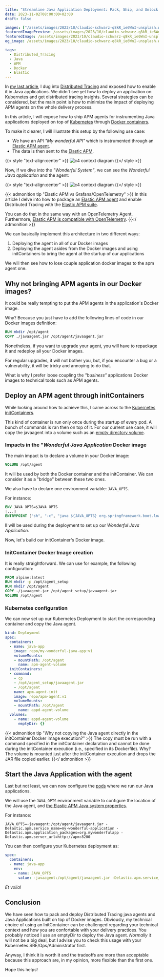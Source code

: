 ```yaml
---
title: "Streamline Java Application Deployment: Pack, Ship, and Unlock Distributed Tracing with Elastic APM on Kubernetes"
date: 2023-11-02T08:00:00+02:00
draft: false

images: ["/assets/images/2023/10/claudio-schwarz-q8kR_ie6WnI-unsplash.webp"]
featuredImagePreview: /assets/images/2023/10/claudio-schwarz-q8kR_ie6WnI-unsplash.webp
featuredImage: /assets/images/2023/10/claudio-schwarz-q8kR_ie6WnI-unsplash.webp
og_image: /assets/images/2023/10/claudio-schwarz-q8kR_ie6WnI-unsplash.webp

tags:
  - Distributed_Tracing
  - Java
  - APM
  - Docker
  - Elastic
---
```


In [my last article](https://blog.touret.info/2023/09/05/distributed-tracing-opentelemetry-camel-artemis/), I dug into [Distributed Tracing](https://www.w3.org/TR/trace-context/) and exposed how to enable it in Java applications.
We didn't see yet how to deploy an application on Kubernetes and get distributed tracing insights. 
Several strategies can be considered, but the main point is how to minimize the impact of deploying APM agents on the whole delivery process.

In this article, I will expose how to ship APM agents for instrumenting Java applications deployed on top of [Kubernetes](https://kubernetes.io/) through [Docker containers](https://www.docker.com/resources/what-container/).

To make it clearer, I will illustrate this setup by the following use case:

* We have an API _"My wonderful API"_ which is instrumented through an [Elastic APM agent](https://www.elastic.co/guide/en/apm/agent/index.html). 
* The data is then sent to the [Elastic APM](https://www.elastic.co/guide/en/apm).

{{< style "text-align:center" >}}
![c4 context diagram](/assets/images/2023/10/architecture_system.svg )
{{</ style >}}

Now, if we dive into the _"Wonderful System"_, we can see the _Wonderful Java application_ and the agent:

{{< style "text-align:center" >}}
![c4 context diagram](/assets/images/2023/10/architecture_container.svg )
{{</ style >}}

{{< admonition tip "Elastic APM vs Grafana/OpenTelemetry" >}}
In this article I delve into how to package an [Elastic APM agent](https://www.elastic.co/guide/en/apm/agent/java/current/configuration.html) and enable Distributed Tracing with the [Elastic APM suite](https://www.elastic.co/guide/en/apm/index.html). 

You can do that in the same way with an OpenTelemetry Agent. 
Furthermore, [Elastic APM is compatible with OpenTelemetry](https://www.elastic.co/fr/blog/native-opentelemetry-support-in-elastic-observability).
{{</ admonition >}}

We can basically implement this architecture in two different ways:

1. Deploying the agent in all of our Docker images
2. Deploying the agent asides from the Docker images and using initContainers to bring the agent at the startup of our applications

We will then see how to lose couple application docker images to the apm agent one. 

## Why not bringing APM agents in our Docker images?
It could be really tempting to put the APM agents in the application's Docker image.

Why? 
Because you just have to add the following lines of code in our Docker images definition:

```dockerfile
RUN mkdir /opt/agent
COPY ./javaagent.jar /opt/agent/javaagent.jar
```

Nonetheless, if you want to upgrade your agent, you will have to repackage it and redeploy all your Docker images.

For regular upgrades, it will not bother you, but, if you encounter a bug or a vulnerability, it will be tricky and annoying to do that.

What is why I prefer loose coupling the _"business"_ applications Docker images to technical tools such as APM agents.

## Deploy an APM agent through initContainers
While looking around how to achieve this, I came across to the [Kubernetes initContainers](https://kubernetes.io/docs/concepts/workloads/pods/init-containers/).

This kind of container is run only once during the startup of every pod. 
A bunch of commands is ran then on top of it.
For our current use case, it will copy the javaagent into a volume such as an [empty directory volume](https://kubernetes.io/docs/concepts/storage/volumes/#emptydir).

### Impacts in the "_Wonderful Java Application_ Docker image
The main impact is to declare a volume in your Docker image:

```dockerfile
VOLUME /opt/agent
```
It will be used by both the Docker container and the initContainer.
We can consider it as a "bridge" between these two ones.

We also have to declare one environment variable: ``JAVA_OPTS``.

For instance:

```dockerfile
ENV JAVA_OPTS=$JAVA_OPTS
[...]
ENTRYPOINT ["sh", "-c", "java ${JAVA_OPTS} org.springframework.boot.loader.JarLauncher"]
```

Il will be used during the deployment to set up our _Wonderful Java Application_.

Now, let's build our initContainer's Docker image.

### InitContainer Docker Image creation
It is really straightforward. 
We can use for example, the following configuration:

```dockerfile
FROM alpine:latest
RUN mkdir -p /opt/agent_setup
RUN mkdir /opt/agent
COPY ./javaagent.jar /opt/agent_setup/javaagent.jar
VOLUME /opt/agent
```

### Kubernetes configuration
We can now set up our Kubernetes Deployment to start the corresponding container and copy the Java agent.

```yaml
kind: Deployment
spec:
  containers:
  - name: java-app
    image: repo/my-wonderful-java-app:v1
    volumeMounts:
    - mountPath: /opt/agent
      name: apm-agent-volume
  initContainers:
  - command:
    - cp
    - /opt/agent_setup/javaagent.jar
    - /opt/agent
    name: apm-agent-init
	image: repo/apm-agent:v1
    volumeMounts:
    - mountPath: /opt/agent
      name: appd-agent-volume
  volumes:
    - name: appd-agent-volume
      emptyDir: {}
```

{{< admonition tip "Why not copying the Java agent directly in the initContainer Docker image execution?" >}}
The copy must be run with a command specified in the initContainer declaration and cannot be done during the initContainer execution (i.e., specified in its Dockerfile). 
Why?
The volume is mounted just after the initContainer execution and drops the JAR file copied earlier.
{{</ admonition >}}


## Start the Java Application with the agent
Last but not least, we can now configure the [pods](https://kubernetes.io/docs/concepts/workloads/pods/) where we run our Java applications.

We will use the ``JAVA_OPTS`` environment variable to configure the location of the Java agent, and [the Elastic APM Java system properties](https://www.elastic.co/guide/en/apm/agent/java/current/configuration.html).

For instance: 

```jshelllanguage
JAVA_OPTS=-javaagent:/opt/agent/javaagent.jar -Delastic.apm.service_name=my-wonderful-application -Delastic.apm.application_packages=org.mywonderfulapp -Delastic.apm.server_url=http://apm:8200
```

You can then configure your Kubernetes deployment as:

```yaml
spec:
  containers:
  - name: java-app
    env:
    - name: JAVA_OPTS
      value: -javaagent:/opt/agent/javaagent.jar -Delastic.apm.service_name=my-wonderful-application -Delastic.apm.application_packages=org.mywonderfulapp -Delastic.apm.server_url=http://apm:8200
```

_Et voila!_

## Conclusion

We have seen how to pack and deploy Distributed Tracing java agents and Java Applications built on top of Docker images.
Obviously, my technical choice of using an InitContainer can be challenged regarding your technical context and how you are confortable with your delivery practices.
You probably noticed I use an emptyDir to deploy the Java agent.
_Normally_ it will not be a big deal, but I advise you to check this usage with your Kubernetes SRE/Ops/Administrator first.

Anyway, I think it is worth it and the tradeoffs are more than acceptable because this approach are, in my opinion, more flexible than the first one.

Hope this helps!
